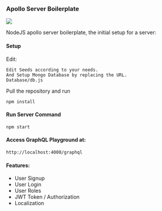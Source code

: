 ### Apollo Server Boilerplate

<img src="https://travis-ci.com/Kaakati/Apollo-Server-Boilerplate.svg?branch=master">

NodeJS apollo server boilerplate, the initial setup for a server:

#### Setup
Edit:
```
Edit Seeds according to your needs.
And Setup Mongo Database by replacing the URL.
Database/db.js
```

Pull the repository and run
```
npm install
```

#### Run Server Command
```
npm start
```

#### Access GraphQL Playground at:
```
http://localhost:4000/graphql
```

#### Features:
- User Signup
- User Login
- User Roles
- JWT Token / Authorization
- Localization
